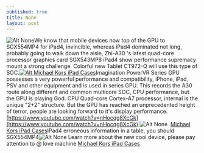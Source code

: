 ```yaml
---
published: true
title: None
layout: post
---
```

![Alt None](https://c1.staticflickr.com/1/679/30856455393_d01272871c_z.jpg)We know that mobile devices now top of the GPU to SGX554MP4 for iPad4, invincible, whereas iPad4 dominated not long, probably going to walk down the aisle, Zhi-A30 \'s latest quad-core processor graphics card SGX543MP8 iPad4 show performance supremacy mount a strong challenge. Colorful new Tablet CT972-Q will use this type of SOC.[![Alt Michael Kors iPad Cases](http://www.awacase.com/images/large/ipad/michael_kors_air200_lrg.jpg)](http://www.mkfans.com/michael-kors-ipad-air-case-p-10440.html)Imagination PowerVR Series GPU possesses a very powerful performance and compatibility, iPhone, iPad, PSV and other equipment and is used in series GPU. This records the A30 route along different and common multicore SOC, CPU performance, but the GPU is playing God. CPU Quad-core Cortex-A7 processor, internal is the unique \"2+2\" structure. But the GPU has reached an unprecedented height of terror, people are looking forward to it\'s display performance. [https://www.youtube.com/watch?v=nHocqg8XcGk](https://www.youtube.com/watch?v=nHocqg8XcGk) ![Alt None](https://c1.staticflickr.com/1/30/31293787370_88bfc6a8c2_z.jpg)  [Michael Kors iPad Cases](http://www.mkfans.com/michael-kors-ipad-air-case-p-10440.html)IPad4 erroneous information in a table, you should SGX554MP4![Alt None](https://c1.staticflickr.com/1/480/30856469183_3b6c2382b8_z.jpg) Learn more about the new cool device, please pay attention to @ love machine [Michael Kors iPad Cases](http://www.selfridges.com/US/en/cat/michael-kors-collection-turtleneck-knitted-bib_5107-10172-670ARF978/?previewAttribute=Black)